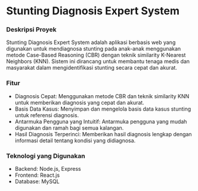# Stunting Diagnosis Expert System

### Deskripsi Proyek

Stunting Diagnosis Expert System adalah aplikasi berbasis web yang digunakan untuk mendiagnosa stunting pada anak-anak menggunakan metode Case-Based Reasoning (CBR) dengan teknik similarity K-Nearest Neighbors (KNN). Sistem ini dirancang untuk membantu tenaga medis dan masyarakat dalam mengidentifikasi stunting secara cepat dan akurat.

### Fitur

- Diagnosis Cepat: Menggunakan metode CBR dan teknik similarity KNN untuk memberikan diagnosis yang cepat dan akurat.
- Basis Data Kasus: Menyimpan dan mengelola basis data kasus stunting untuk referensi diagnosis.
- Antarmuka Pengguna yang Intuitif: Antarmuka pengguna yang mudah digunakan dan ramah bagi semua kalangan.
- Hasil Diagnosis Terperinci: Memberikan hasil diagnosis lengkap dengan informasi detail tentang kondisi yang didiagnosa.

### Teknologi yang Digunakan

- Backend: Node.js, Express
- Frontend: React.js
- Database: MySQL
